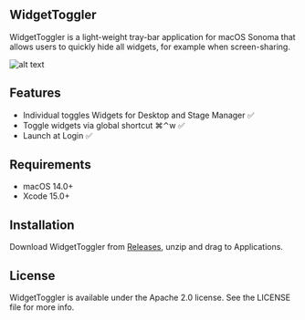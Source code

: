 ## WidgetToggler

WidgetToggler is a light-weight tray-bar application for macOS Sonoma that allows users to quickly hide all widgets, for example when screen-sharing.

![alt text](https://raw.githubusercontent.com/sieren/widgettoggler/master/media/widgets_demo.gif "WidgetToggler" )

## Features
- Individual toggles Widgets for Desktop and Stage Manager ✅
- Toggle widgets via global shortcut ⌘⌃w ✅
- Launch at Login ✅

## Requirements

 - macOS 14.0+
 - Xcode 15.0+

## Installation

Download WidgetToggler from [Releases](https://github.com/sieren/widgettoggler/releases), unzip and drag to Applications.


## License

WidgetToggler is available under the Apache 2.0 license. See the LICENSE file for more info.

 